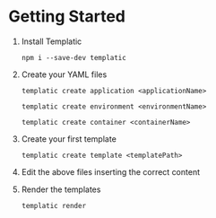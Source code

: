 # Getting Started

1. Install Templatic

    `npm i --save-dev templatic`
   
2. Create your YAML files

    `templatic create application <applicationName>`
    
    `templatic create environment <environmentName>`
    
    `templatic create container <containerName>`
    
3. Create your first template

    `templatic create template <templatePath>`
    
4. Edit the above files inserting the correct content

5. Render the templates

    `templatic render`